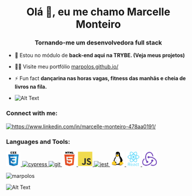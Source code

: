 <h1 align="center">Olá 👋, eu me chamo Marcelle Monteiro</h1>
<h3 align="center">Tornando-me um desenvolvedora full stack</h3>

- 🌱 Estou no módulo de **back-end aqui na TRYBE. (Veja meus projetos)**

- 👨‍💻 Visite meu portfólio [marpolos.github.io/](marpolos.github.io/)

- ⚡ Fun fact **dançarina nas horas vagas, fitness das manhãs e cheia de livros na fila.**
- ![Alt Text](https://media4.giphy.com/media/fw1im4D3MOLJnqm8TZ/giphy.gif?cid=ecf05e47v9z8xlrc9qf2sqx6itmqh4gnwxv7bq794h4nm4v6&rid=giphy.gif&ct=g)

<h3 align="left">Connect with me:</h3>
<p align="left">
<a href="https://www.linkedin.com/in/marcelle-monteiro-478aa0191/" target="blank"><img align="center" src="https://raw.githubusercontent.com/rahuldkjain/github-profile-readme-generator/master/src/images/icons/Social/linked-in-alt.svg" alt="https://www.linkedin.com/in/marcelle-monteiro-478aa0191/" height="30" width="40" /></a>
</p>

<h3 align="left">Languages and Tools:</h3>
<p align="left"> <a href="https://www.w3schools.com/css/" target="_blank" rel="noreferrer"> <img src="https://raw.githubusercontent.com/devicons/devicon/master/icons/css3/css3-original-wordmark.svg" alt="css3" width="40" height="40"/> </a> <a href="https://www.cypress.io" target="_blank" rel="noreferrer"> <img src="https://raw.githubusercontent.com/simple-icons/simple-icons/6e46ec1fc23b60c8fd0d2f2ff46db82e16dbd75f/icons/cypress.svg" alt="cypress" width="40" height="40"/> </a> <a href="https://git-scm.com/" target="_blank" rel="noreferrer"> <img src="https://www.vectorlogo.zone/logos/git-scm/git-scm-icon.svg" alt="git" width="40" height="40"/> </a> <a href="https://www.w3.org/html/" target="_blank" rel="noreferrer"> <img src="https://raw.githubusercontent.com/devicons/devicon/master/icons/html5/html5-original-wordmark.svg" alt="html5" width="40" height="40"/> </a> <a href="https://developer.mozilla.org/en-US/docs/Web/JavaScript" target="_blank" rel="noreferrer"> <img src="https://raw.githubusercontent.com/devicons/devicon/master/icons/javascript/javascript-original.svg" alt="javascript" width="40" height="40"/> </a> <a href="https://jestjs.io" target="_blank" rel="noreferrer"> <img src="https://www.vectorlogo.zone/logos/jestjsio/jestjsio-icon.svg" alt="jest" width="40" height="40"/> </a> <a href="https://www.linux.org/" target="_blank" rel="noreferrer"> <img src="https://raw.githubusercontent.com/devicons/devicon/master/icons/linux/linux-original.svg" alt="linux" width="40" height="40"/> </a> <a href="https://reactjs.org/" target="_blank" rel="noreferrer"> <img src="https://raw.githubusercontent.com/devicons/devicon/master/icons/react/react-original-wordmark.svg" alt="react" width="40" height="40"/> </a> <a href="https://redux.js.org" target="_blank" rel="noreferrer"> <img src="https://raw.githubusercontent.com/devicons/devicon/master/icons/redux/redux-original.svg" alt="redux" width="40" height="40"/> </a> </p>

<p><img align="center" src="https://github-readme-stats.vercel.app/api/top-langs?username=marpolos&show_icons=true&locale=en&layout=compact" alt="marpolos" /></p>

![Alt Text](https://media0.giphy.com/media/1eEH7dQ2xwN95RwGQf/giphy.gif?cid=ecf05e47kmn2tws6i27sqdddinjen6fl0popsqmoxf6viowm&rid=giphy.gif&ct=g)

